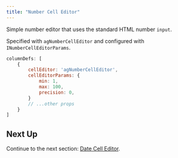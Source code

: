 ```yaml
---
title: "Number Cell Editor"
---
```


Simple number editor that uses the standard HTML number `input`.

Specified with `agNumberCellEditor` and configured with `INumberCellEditorParams`.

<interface-documentation interfaceName='INumberCellEditorParams' names='["min","max","precision","step","showStepperButtons"]'></interface-documentation>

```js
columnDefs: [
    {
        cellEditor: 'agNumberCellEditor',
        cellEditorParams: {
            min: 1,
            max: 100,
            precision: 0,
        }
        // ...other props
    }
]
```

<grid-example title='Number Editor' name='number-editor' type='generated' options='{ "modules": ["clientside"] }'></grid-example>


## Next Up

Continue to the next section: [Date Cell Editor](../provided-cell-editors-date/).